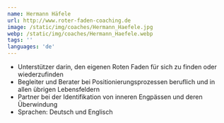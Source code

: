```yaml
---
name: Hermann Häfele
url: http://www.roter-faden-coaching.de
image: /static/img/coaches/Hermann_Haefele.jpg
webp: /static/img/coaches/Hermann_Haefele.webp
tags: ''
languages: 'de'
---
```


<ul><li>Unterstützer darin, den eigenen Roten Faden für sich zu finden oder wiederzufinden</li><li>Begleiter und Berater bei Positionierungsprozessen beruflich und in allen übrigen Lebensfeldern</li><li>Partner bei der Identifikation von inneren Engpässen und deren Überwindung</li><li>Sprachen: Deutsch und Englisch</li></ul>